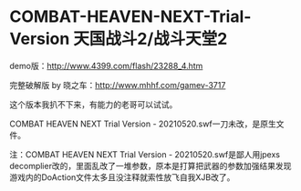 # COMBAT-HEAVEN-NEXT-Trial-Version 天国战斗2/战斗天堂2

demo版：http://www.4399.com/flash/23288_4.htm

完整破解版 by 晓之车：http://www.mhhf.com/gamev-3717

这个版本我扒不下来，有能力的老哥可以试试。


COMBAT HEAVEN NEXT Trial Version - 20210520.swf一刀未改，是原生文件。

注：COMBAT HEAVEN NEXT Trial Version - 20210520.swf是鄙人用jpexs decomplier改的，里面乱改了一堆参数，原本是打算把武器的参数加强结果发现游戏内的DoAction文件太多且没注释就索性放飞自我XJB改了。
